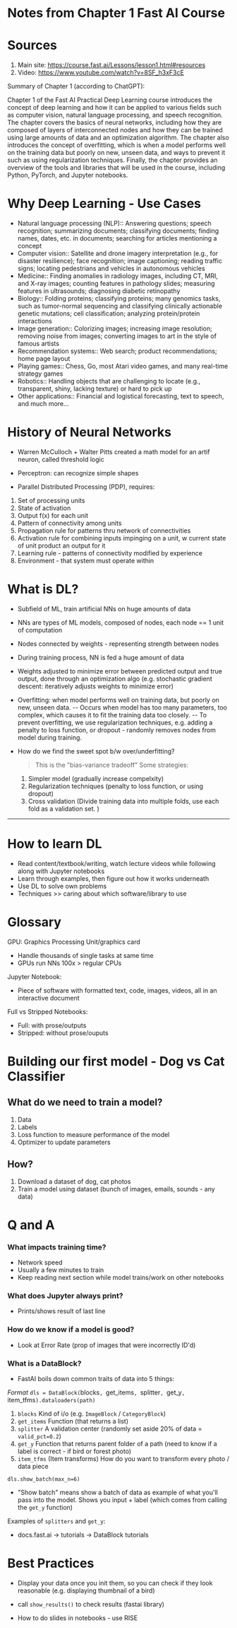 # Notes from Chapter 1 Fast AI Course

# Sources

1. Main site: https://course.fast.ai/Lessons/lesson1.html#resources
2. Video: https://www.youtube.com/watch?v=8SF_h3xF3cE

Summary of Chapter 1 (according to ChatGPT):

Chapter 1 of the Fast AI Practical Deep Learning course introduces the concept of deep learning and how it can be applied to various fields such as computer vision, natural language processing, and speech recognition. The chapter covers the basics of neural networks, including how they are composed of layers of interconnected nodes and how they can be trained using large amounts of data and an optimization algorithm. The chapter also introduces the concept of overfitting, which is when a model performs well on the training data but poorly on new, unseen data, and ways to prevent it such as using regularization techniques. Finally, the chapter provides an overview of the tools and libraries that will be used in the course, including Python, PyTorch, and Jupyter notebooks.

# Why Deep Learning - Use Cases

- Natural language processing (NLP):: Answering questions; speech recognition; summarizing documents; classifying documents; finding names, dates, etc. in documents; searching for articles mentioning a concept
- Computer vision:: Satellite and drone imagery interpretation (e.g., for disaster resilience); face recognition; image captioning; reading traffic signs; locating pedestrians and vehicles in autonomous vehicles
- Medicine:: Finding anomalies in radiology images, including CT, MRI, and X-ray images; counting features in pathology slides; measuring features in ultrasounds; diagnosing diabetic retinopathy
- Biology:: Folding proteins; classifying proteins; many genomics tasks, such as tumor-normal sequencing and classifying clinically actionable genetic mutations; cell classification; analyzing protein/protein interactions
- Image generation:: Colorizing images; increasing image resolution; removing noise from images; converting images to art in the style of famous artists
- Recommendation systems:: Web search; product recommendations; home page layout
- Playing games:: Chess, Go, most Atari video games, and many real-time strategy games
- Robotics:: Handling objects that are challenging to locate (e.g., transparent, shiny, lacking texture) or hard to pick up
- Other applications:: Financial and logistical forecasting, text to speech, and much more...

# History of Neural Networks

- Warren McCulloch + Walter Pitts created a math model for an artif neuron, called threshold logic

- Perceptron: can recognize simple shapes

- Parallel Distributed Processing (PDP), requires:

1. Set of processing units
2. State of activation
3. Output f(x) for each unit
4. Pattern of connectivity among units
5. Propagation rule for patterns thru network of connectivities
6. Activation rule for combining inputs impinging on a unit, w current state of unit product an output for it
7. Learning rule - patterns of connectivity modified by experience
8. Environment - that system must operate within

# What is DL?

- Subfield of ML, train artificial NNs on huge amounts of data
- NNs are types of ML models, composed of nodes, each node == 1 unit of computation
- Nodes connected by weights - representing strength between nodes

- During training process, NN is fed a huge amount of data
- Weights adjusted to minimize error between predicted output and true output, done through an optimization algo (e.g. stochastic gradient descent: iteratively adjusts weights to minimize error)

- Overfitting: when model performs well on training data, but poorly on new, unseen data.
  -- Occurs when model has too many parameters, too complex, which causes it to fit the training data too closely.
  -- To prevent overfitting, we use regularization techniques, e.g. adding a penalty to loss function, or dropout - randomly removes nodes from model during training.

- How do we find the sweet spot b/w over/underfitting?
  > This is the "bias-variance tradeoff"
  > Some strategies:
  1. Simpler model (gradually increase compelxity)
  2. Regularization techniques (penalty to loss function, or using dropout)
  3. Cross validation (Divide training data into multiple folds, use each fold as a validation set. )

---

# How to learn DL

- Read content/textbook/writing, watch lecture videos while following along with Jupyter notebooks
- Learn through examples, then figure out how it works underneath
- Use DL to solve own problems
- Techniques >> caring about which software/library to use

# Glossary

GPU: Graphics Processing Unit/graphics card

- Handle thousands of single tasks at same time
- GPUs run NNs 100x > regular CPUs

Jupyter Notebook:

- Piece of software with formatted text, code, images, videos, all in an interactive document

Full vs Stripped Notebooks:

- Full: with prose/outputs
- Stripped: without prose/ouputs

# Building our first model - Dog vs Cat Classifier

## What do we need to train a model?

1. Data
2. Labels
3. Loss function to measure performance of the model
4. Optimizer to update parameters

## How?

1. Download a dataset of dog, cat photos
2. Train a model using dataset (bunch of images, emails, sounds - any data)

# Q and A

### What impacts training time?

- Network speed
- Usually a few minutes to train
- Keep reading next section while model trains/work on other notebooks

### What does Jupyter always print?

- Prints/shows result of last line

### How do we know if a model is good?

- Look at Error Rate (prop of images that were incorrectly ID'd)

### What is a DataBlock?

- FastAI boils down common traits of data into 5 things:

_Format_
`dls = DataBlock(`blocks`, `get_items`, `splitter`, `get_y`, `item_tfms`).dataloaders(path)`

1. `blocks` Kind of i/o (e.g. `ImageBlock` / `CategoryBlock`)
2. `get_items` Function (that returns a list)
3. `splitter` A validation center (randomly set aside 20% of data = `valid_pct=0.2`)
4. `get_y` Function that returns parent folder of a path (need to know if a label is correct - if bird or forest photo)
5. `item_tfms` (Item transforms) How do you want to transform every photo / data piece

`dls.show_batch(max_n=6)`

- "Show batch" means show a batch of data as example of what you'll pass into the model. Shows you input + label (which comes from calling the `get_y` function)

Examples of `splitters` and `get_y`:

- docs.fast.ai -> tutorials -> DataBlock tutorials

# Best Practices

- Display your data once you init them, so you can check if they look reasonable (e.g. displaying thumbnail of a bird)

- call `show_results()` to check results (fastai library)

- How to do slides in notebooks - use RISE
